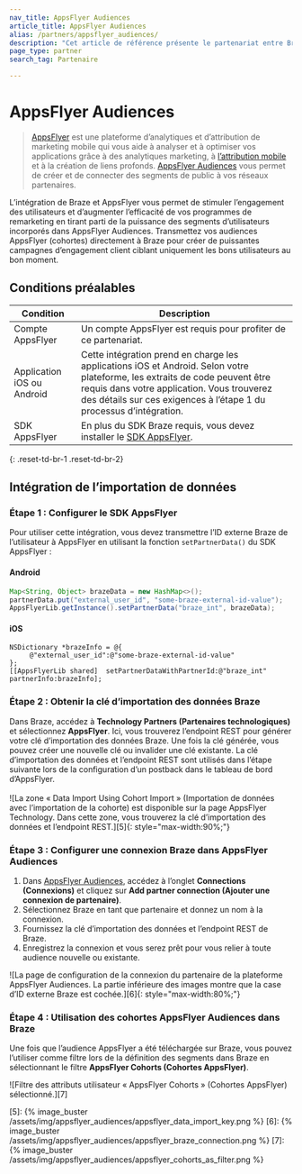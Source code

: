 ```yaml
---
nav_title: AppsFlyer Audiences
article_title: AppsFlyer Audiences
alias: /partners/appsflyer_audiences/
description: "Cet article de référence présente le partenariat entre Braze et AppsFlyer Audiences, une fonctionnalité de la plateforme AppsFlyer qui vous permet de créer et de connecter efficacement des segments de public aux réseaux partenaires."
page_type: partner
search_tag: Partenaire

---
```


# AppsFlyer Audiences

> [AppsFlyer][1] est une plateforme d’analytiques et d’attribution de marketing mobile qui vous aide à analyser et à optimiser vos applications grâce à des analytiques marketing, à [l’attribution mobile][3] et à la création de liens profonds. [AppsFlyer Audiences][2] vous permet de créer et de connecter des segments de public à vos réseaux partenaires.

L’intégration de Braze et AppsFlyer vous permet de stimuler l’engagement des utilisateurs et d’augmenter l’efficacité de vos programmes de remarketing en tirant parti de la puissance des segments d’utilisateurs incorporés dans AppsFlyer Audiences. Transmettez vos audiences AppsFlyer (cohortes) directement à Braze pour créer de puissantes campagnes d’engagement client ciblant uniquement les bons utilisateurs au bon moment. 

## Conditions préalables

| Condition | Description |
|---|---|
| Compte AppsFlyer | Un compte AppsFlyer est requis pour profiter de ce partenariat. |
| Application iOS ou Android | Cette intégration prend en charge les applications iOS et Android. Selon votre plateforme, les extraits de code peuvent être requis dans votre application. Vous trouverez des détails sur ces exigences à l’étape 1 du processus d’intégration. |
| SDK AppsFlyer | En plus du SDK Braze requis, vous devez installer le [SDK AppsFlyer](https://support.appsflyer.com/hc/en-us/categories/201114756-SDK-integration-). |
{: .reset-td-br-1 .reset-td-br-2}

## Intégration de l’importation de données

### Étape 1 : Configurer le SDK AppsFlyer

Pour utiliser cette intégration, vous devez transmettre l’ID externe Braze de l’utilisateur à AppsFlyer en utilisant la fonction `setPartnerData()` du SDK AppsFlyer :

#### Android 
```java
Map<String, Object> brazeData = new HashMap<>();
partnerData.put("external_user_id", "some-braze-external-id-value");
AppsFlyerLib.getInstance().setPartnerData("braze_int", brazeData);
```

#### iOS
```objc
NSDictionary *brazeInfo = @{
     @"external_user_id":@"some-braze-external-id-value"
};
[[AppsFlyerLib shared]  setPartnerDataWithPartnerId:@"braze_int" partnerInfo:brazeInfo];
```

### Étape 2 : Obtenir la clé d’importation des données Braze

Dans Braze, accédez à **Technology Partners (Partenaires technologiques)** et sélectionnez **AppsFlyer**. Ici, vous trouverez l’endpoint REST pour générer votre clé d’importation des données Braze. Une fois la clé générée, vous pouvez créer une nouvelle clé ou invalider une clé existante. La clé d’importation des données et l’endpoint REST sont utilisés dans l’étape suivante lors de la configuration d’un postback dans le tableau de bord d’AppsFlyer.<br><br>![La zone « Data Import Using Cohort Import » (Importation de données avec l’importation de la cohorte) est disponible sur la page AppsFlyer Technology. Dans cette zone, vous trouverez la clé d’importation des données et l’endpoint REST.][5]{: style="max-width:90%;"}

### Étape 3 : Configurer une connexion Braze dans AppsFlyer Audiences

1. Dans [AppsFlyer Audiences][4], accédez à l’onglet **Connections (Connexions)** et cliquez sur **Add partner connection (Ajouter une connexion de partenaire)**.
2. Sélectionnez Braze en tant que partenaire et donnez un nom à la connexion.
3. Fournissez la clé d’importation des données et l’endpoint REST de Braze.
4. Enregistrez la connexion et vous serez prêt pour vous relier à toute audience nouvelle ou existante.

![La page de configuration de la connexion du partenaire de la plateforme AppsFlyer Audiences. La partie inférieure des images montre que la case d’ID externe Braze est cochée.][6]{: style="max-width:80%;"}

### Étape 4 : Utilisation des cohortes AppsFlyer Audiences dans Braze

Une fois que l’audience AppsFlyer a été téléchargée sur Braze, vous pouvez l’utiliser comme filtre lors de la définition des segments dans Braze en sélectionnant le filtre **AppsFlyer Cohorts (Cohortes AppsFlyer)**.

![Filtre des attributs utilisateur « AppsFlyer Cohorts » (Cohortes AppsFlyer) sélectionné.][7]

[1]: https://www.appsflyer.com/
[2]: https://www.appsflyer.com/product/audiences/
[3]: {{site.baseurl}}/partners/message_orchestration/attribution/appsflyer/appsflyer/
[4]: https://support.appsflyer.com/hc/en-us/articles/115002689186-Audiences-guide#managing-connections
[5]: {% image_buster /assets/img/appsflyer_audiences/appsflyer_data_import_key.png %}
[6]: {% image_buster /assets/img/appsflyer_audiences/appsflyer_braze_connection.png %}
[7]: {% image_buster /assets/img/appsflyer_audiences/appsflyer_cohorts_as_filter.png %}